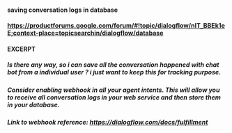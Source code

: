 #### saving conversation logs in database 
#### https://productforums.google.com/forum/#!topic/dialogflow/nIT_BBEk1eE;context-place=topicsearchin/dialogflow/database

#### EXCERPT

##### Is there any way, so i can save all the conversation happened with chat bot from a individual user ? i just want to keep this for tracking purpose.

##### Consider enabling webhook in all your agent intents. This will allow you to receive all conversation logs in your web service and then store them in your database.

##### Link to webhook reference: https://dialogflow.com/docs/fulfillment
